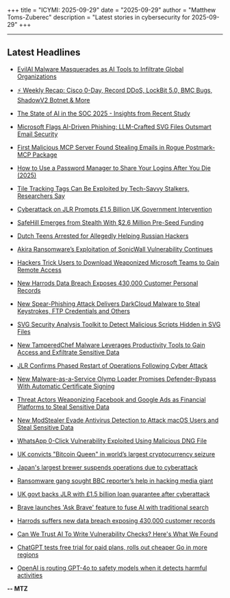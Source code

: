 +++
title = "ICYMI: 2025-09-29"
date = "2025-09-29"
author = "Matthew Toms-Zuberec"
description = "Latest stories in cybersecurity for 2025-09-29"
+++

---------------------------------------------------------------------------
## Latest Headlines
- [EvilAI Malware Masquerades as AI Tools to Infiltrate Global Organizations](https://thehackernews.com/2025/09/evilai-malware-masquerades-as-ai-tools.html)

- [⚡ Weekly Recap: Cisco 0-Day, Record DDoS, LockBit 5.0, BMC Bugs, ShadowV2 Botnet & More](https://thehackernews.com/2025/09/weekly-recap-cisco-0-day-record-ddos.html)

- [The State of AI in the SOC 2025 - Insights from Recent Study](https://thehackernews.com/2025/09/the-state-of-ai-in-soc-2025-insights.html)

- [Microsoft Flags AI-Driven Phishing: LLM-Crafted SVG Files Outsmart Email Security](https://thehackernews.com/2025/09/microsoft-flags-ai-driven-phishing-llm.html)

- [First Malicious MCP Server Found Stealing Emails in Rogue Postmark-MCP Package](https://thehackernews.com/2025/09/first-malicious-mcp-server-found.html)

- [How to Use a Password Manager to Share Your Logins After You Die (2025)](https://www.wired.com/story/how-to-use-a-password-manager-to-share-your-logins-after-you-die/)

- [Tile Tracking Tags Can Be Exploited by Tech-Savvy Stalkers, Researchers Say](https://www.wired.com/story/tile-tracking-tags-can-be-exploited-by-tech-savvy-stalkers-researchers-say/)

- [Cyberattack on JLR Prompts £1.5 Billion UK Government Intervention](https://www.securityweek.com/cyberattack-on-jlr-prompts-1-5-billion-uk-government-intervention/)

- [SafeHill Emerges from Stealth With $2.6 Million Pre-Seed Funding](https://www.securityweek.com/safehill-emerges-from-stealth-with-2-6-million-pre-seed-funding/)

- [Dutch Teens Arrested for Allegedly Helping Russian Hackers](https://www.securityweek.com/dutch-teens-arrested-for-allegedly-helping-russian-hackers/)

- [Akira Ransomware’s Exploitation of SonicWall Vulnerability Continues](https://www.securityweek.com/akira-ransomwares-exploitation-of-sonicwall-vulnerability-continues/)

- [Hackers Trick Users to Download Weaponized Microsoft Teams to Gain Remote Access](https://cybersecuritynews.com/weaponized-microsoft-teams/)

- [New Harrods Data Breach Exposes 430,000 Customer Personal Records](https://cybersecuritynews.com/harrods-data-breach/)

- [New Spear-Phishing Attack Delivers DarkCloud Malware to Steal Keystrokes, FTP Credentials and Others](https://cybersecuritynews.com/new-spear-phishing-attack-delivers-darkcloud-malware/)

- [SVG Security Analysis Toolkit to Detect Malicious Scripts Hidden in SVG Files](https://cybersecuritynews.com/svg-security-analysis-toolkit/)

- [New TamperedChef Malware Leverages Productivity Tools to Gain Access and Exfiltrate Sensitive Data](https://cybersecuritynews.com/new-tamperedchef-malware-leverages-productivity-tools/)

- [JLR Confirms Phased Restart of Operations Following Cyber Attack](https://cybersecuritynews.com/jlr-confirms-phased-restart/)

- [New Malware-as-a-Service Olymp Loader Promises Defender-Bypass With Automatic Certificate Signing](https://cybersecuritynews.com/new-malware-as-a-service-olymp-loader/)

- [Threat Actors Weaponizing Facebook and Google Ads as Financial Platforms to Steal Sensitive Data](https://cybersecuritynews.com/threat-actors-weaponizing-facebook-and-google-ads/)

- [New ModStealer Evade Antivirus Detection to Attack macOS Users and Steal Sensitive Data](https://cybersecuritynews.com/new-modstealer-evade-antivirus-detection/)

- [WhatsApp 0-Click Vulnerability Exploited Using Malicious DNG File](https://cybersecuritynews.com/whatsapp-0-click-vulnerability-exploited/)

- [UK convicts "Bitcoin Queen" in world’s largest cryptocurrency seizure](https://www.bleepingcomputer.com/news/security/uk-convicts-bitcoin-queen-in-worlds-largest-cryptocurrency-seizure/)

- [Japan's largest brewer suspends operations due to cyberattack](https://www.bleepingcomputer.com/news/security/japans-largest-brewer-suspends-operations-due-to-cyberattack/)

- [Ransomware gang sought BBC reporter’s help in hacking media giant](https://www.bleepingcomputer.com/news/security/ransomware-gang-sought-bbc-reporters-help-in-hacking-media-giant/)

- [UK govt backs JLR with £1.5 billion loan guarantee after cyberattack](https://www.bleepingcomputer.com/news/security/uk-govt-backs-jlr-with-15-billion-loan-guarantee-after-cyberattack/)

- [Brave launches 'Ask Brave' feature to fuse AI with traditional search](https://www.bleepingcomputer.com/news/artificial-intelligence/brave-launches-ask-brave-feature-to-fuse-ai-with-traditional-search/)

- [Harrods suffers new data breach exposing 430,000 customer records](https://www.bleepingcomputer.com/news/security/harrods-suffers-new-data-breach-exposing-430-000-customer-records/)

- [Can We Trust AI To Write Vulnerability Checks? Here's What We Found](https://www.bleepingcomputer.com/news/security/can-we-trust-ai-to-write-vulnerability-checks-heres-what-we-found/)

- [ChatGPT tests free trial for paid plans, rolls out cheaper Go in more regions](https://www.bleepingcomputer.com/news/artificial-intelligence/chatgpt-tests-free-trial-for-paid-plans-rolls-out-cheaper-go-in-more-regions/)

- [OpenAI is routing GPT-4o to safety models when it detects harmful activities](https://www.bleepingcomputer.com/news/artificial-intelligence/openai-is-routing-gpt-4o-to-safety-models-when-it-detects-harmful-activities/)

**-- MTZ**
